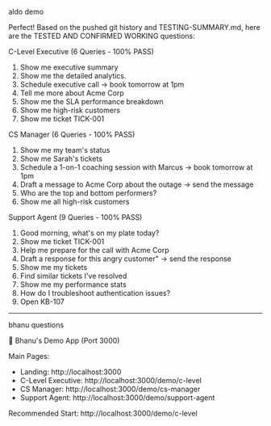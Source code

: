 aldo demo

Perfect! Based on the pushed git history and TESTING-SUMMARY.md, here are the TESTED 
  AND CONFIRMED WORKING questions:

  C-Level Executive (6 Queries - 100% PASS)

  1. Show me executive summary
  2. Show me the detailed analytics.
  3. Schedule executive call → book tomorrow at 1pm
  4. Tell me more about Acme Corp
  5. Show me the SLA performance breakdown
  6. Show me high-risk customers
  7. Show me ticket TICK-001

  CS Manager (6 Queries - 100% PASS)

  1. Show me my team's status
  2. Show me Sarah's tickets
  3. Schedule a 1-on-1 coaching session with Marcus → book tomorrow at 1pm
  4. Draft a message to Acme Corp about the outage → send the message
  5. Who are the top and bottom performers?
  6. Show me all high-risk customers

  Support Agent (9 Queries - 100% PASS)

  1. Good morning, what's on my plate today?
  2. Show me ticket TICK-001
  3. Help me prepare for the call with Acme Corp
  4. Draft a response for this angry customer" → send the response
  5. Show me my tickets
  6. Find similar tickets I've resolved
  7. Show me my performance stats
  8. How do I troubleshoot authentication issues?
  9. Open KB-107


-----------------------

bhanu questions


  📱 Bhanu's Demo App (Port 3000)

  Main Pages:
  - Landing: http://localhost:3000
  - C-Level Executive: http://localhost:3000/demo/c-level
  - CS Manager: http://localhost:3000/demo/cs-manager
  - Support Agent: http://localhost:3000/demo/support-agent

  Recommended Start: http://localhost:3000/demo/c-level



  

